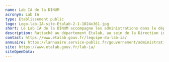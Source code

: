 ```yaml
---
name: Lab IA de la DINUM
acronym: Lab IA
type: Etablissement public
logo: Logo-lab-IA-site-Etalab-2-1-1024x361.jpg
short: Le Lab IA de la DINUM accompagne les administrations dans le déploiement de leurs projets IA et renforce leurs capacités en data science.
description: Rattaché au département Etalab, au sein de la Direction interministérielle du numérique (DINUM), le
contact: https://www.etalab.gouv.fr/lequipe-du-lab-ia/
annuaire: https://lannuaire.service-public.fr/gouvernement/administration-centrale-ou-ministere_436106
site: https://www.etalab.gouv.fr/lab-ia/
siteOpenData:
---
```

